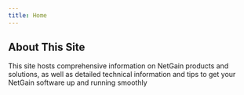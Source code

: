 ```yaml
---
title: Home
---
```


## About This Site
This site hosts comprehensive information on NetGain products and solutions, as well as detailed technical information and tips to get your NetGain software up and running smoothly
